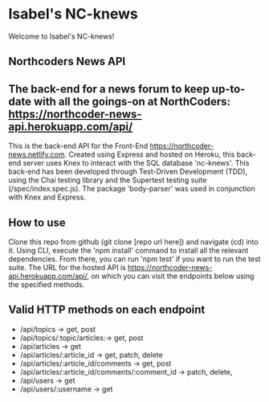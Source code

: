 # Isabel's NC-knews

Welcome to Isabel's NC-knews!

## Northcoders News API

## The back-end for a news forum to keep up-to-date with all the goings-on at NorthCoders: https://northcoder-news-api.herokuapp.com/api/

This is the back-end API for the Front-End https://northcoder-news.netlify.com. Created using Express and hosted on Heroku, this back-end server uses Knex to interact with the SQL database 'nc-knews'. This back-end has been developed through Test-Driven Development (TDD), using the Chai testing library and the Supertest testing suite (/spec/index.spec.js). The package 'body-parser' was used in conjunction with Knex and Express.

## How to use

Clone this repo from github (git clone [repo url here]) and navigate (cd) into it. Using CLI, execute the 'npm install' command to install all the relevant dependencies. From there, you can run 'npm test' if you want to run the test suite. The URL for the hosted API is https://northcoder-news-api.herokuapp.com/api/, on which you can visit the endpoints below using the specified methods.

## Valid HTTP methods on each endpoint

- /api/topics -> get, post
- /api/topics/:topic/articles:-> get, post
- /api/articles -> get
- /api/articles/:article_id -> get, patch, delete
- /api/articles/:article_id/comments -> get, post
- /api/articles/:article_id/comments/:comment_id -> patch, delete,
- /api/users -> get
- /api/users/:username -> get
